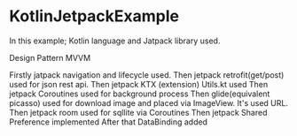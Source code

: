 # KotlinJetpackExample


In this example; Kotlin language and Jatpack library used.

Design Pattern MVVM

Firstly jatpack navigation and lifecycle used. 
Then jetpack retrofit(get/post) used for json rest api.
Then jetpack KTX (extension) Utils.kt used
Then jetpack Coroutines used for background process
Then glide(equivalent picasso) used for download image and placed via ImageView. It's used URL. 
Then jetpack room used for sqllite via Coroutines
Then jetpack Shared Preference implemented
After that DataBinding added


